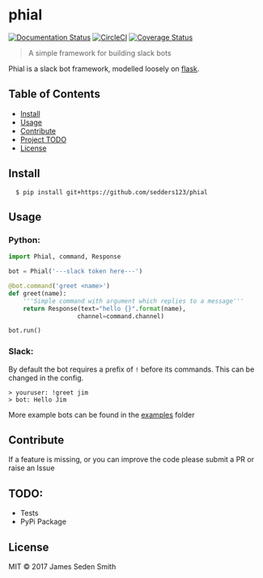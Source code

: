 # phial

[![Documentation Status](https://readthedocs.org/projects/phial/badge/?version=develop)](http://phial.readthedocs.io/en/develop/)
[![CircleCI](https://circleci.com/gh/sedders123/phial.svg?style=svg)](https://circleci.com/gh/sedders123/phial)
[![Coverage Status](https://coveralls.io/repos/github/sedders123/phial/badge.svg?branch=develop)](https://coveralls.io/github/sedders123/phial?branch=develop)


> A simple framework for building slack bots

Phial is a slack bot framework, modelled loosely on [flask](https://github.com/pallets/flask/).
## Table of Contents

- [Install](#install)
- [Usage](#usage)
- [Contribute](#contribute)
- [Project TODO](#todo)
- [License](#license)

## Install

```
  $ pip install git+https://github.com/sedders123/phial
```

## Usage

### Python:

```python
import Phial, command, Response

bot = Phial('---slack token here---')

@bot.command('greet <name>')
def greet(name):
    '''Simple command with argument which replies to a message'''
    return Response(text="hello {}".format(name),
                   channel=command.channel)

bot.run()

```

### Slack:

By default the bot requires a prefix of `!` before its commands. This can be changed in the config.
```
> youruser: !greet jim
> bot: Hello Jim
```


More example bots can be found in the [examples](examples/) folder

## Contribute

If a feature is missing, or you can improve the code please submit a PR or raise an Issue

## TODO:
 - Tests
 - PyPi Package


## License

MIT © 2017 James Seden Smith
